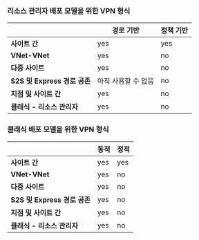 ### 리소스 관리자 배포 모델을 위한 VPN 형식

| | **경로 기반** | **정책 기반** |
|-----------------------------------|--------------------|------------------|
| **사이트 간** | yes | yes |
| **VNet-VNet** | yes | no |
| **다중 사이트** | yes | no |
| **S2S 및 Express 경로 공존** | 아직 사용할 수 없음 | no |
| **지점 및 사이트 간** | yes | no |
| **클래식 - 리소스 관리자** | yes | no |


### 클래식 배포 모델을 위한 VPN 형식


| | **동적** | **정적** |
|---------------------------------------------|--------------------|--------------|
| **사이트 간** | yes | yes |
| **VNet-VNet** | yes | no |
| **다중 사이트** | yes | no |
| **S2S 및 Express 경로 공존** | yes | no |
| **지점 및 사이트 간** | yes | no |
| **클래식 - 리소스 관리자** | yes | no |

<!---HONumber=AcomDC_0323_2016-->